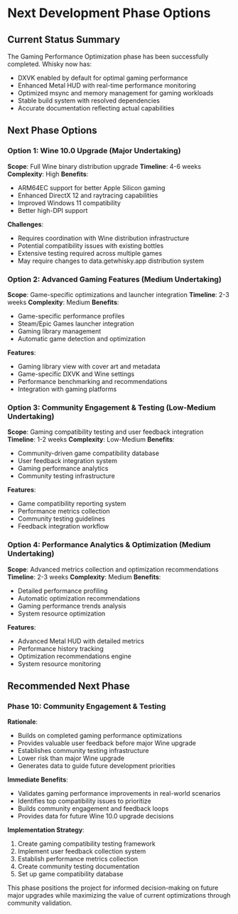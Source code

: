 # Next Development Phase Options

## Current Status Summary
The Gaming Performance Optimization phase has been successfully completed. Whisky now has:
- DXVK enabled by default for optimal gaming performance
- Enhanced Metal HUD with real-time performance monitoring
- Optimized msync and memory management for gaming workloads
- Stable build system with resolved dependencies
- Accurate documentation reflecting actual capabilities

## Next Phase Options

### Option 1: Wine 10.0 Upgrade (Major Undertaking)
**Scope**: Full Wine binary distribution upgrade
**Timeline**: 4-6 weeks
**Complexity**: High
**Benefits**: 
- ARM64EC support for better Apple Silicon gaming
- Enhanced DirectX 12 and raytracing capabilities
- Improved Windows 11 compatibility
- Better high-DPI support

**Challenges**:
- Requires coordination with Wine distribution infrastructure
- Potential compatibility issues with existing bottles
- Extensive testing required across multiple games
- May require changes to data.getwhisky.app distribution system

### Option 2: Advanced Gaming Features (Medium Undertaking)
**Scope**: Game-specific optimizations and launcher integration
**Timeline**: 2-3 weeks
**Complexity**: Medium
**Benefits**:
- Game-specific performance profiles
- Steam/Epic Games launcher integration
- Gaming library management
- Automatic game detection and optimization

**Features**:
- Gaming library view with cover art and metadata
- Game-specific DXVK and Wine settings
- Performance benchmarking and recommendations
- Integration with gaming platforms

### Option 3: Community Engagement & Testing (Low-Medium Undertaking)
**Scope**: Gaming compatibility testing and user feedback integration
**Timeline**: 1-2 weeks
**Complexity**: Low-Medium
**Benefits**:
- Community-driven game compatibility database
- User feedback integration system
- Gaming performance analytics
- Community testing infrastructure

**Features**:
- Game compatibility reporting system
- Performance metrics collection
- Community testing guidelines
- Feedback integration workflow

### Option 4: Performance Analytics & Optimization (Medium Undertaking)
**Scope**: Advanced metrics collection and optimization recommendations
**Timeline**: 2-3 weeks
**Complexity**: Medium
**Benefits**:
- Detailed performance profiling
- Automatic optimization recommendations
- Gaming performance trends analysis
- System resource optimization

**Features**:
- Advanced Metal HUD with detailed metrics
- Performance history tracking
- Optimization recommendations engine
- System resource monitoring

## Recommended Next Phase

### Phase 10: Community Engagement & Testing
**Rationale**: 
- Builds on completed gaming performance optimizations
- Provides valuable user feedback before major Wine upgrade
- Establishes community testing infrastructure
- Lower risk than major Wine upgrade
- Generates data to guide future development priorities

**Immediate Benefits**:
- Validates gaming performance improvements in real-world scenarios
- Identifies top compatibility issues to prioritize
- Builds community engagement and feedback loops
- Provides data for future Wine 10.0 upgrade decisions

**Implementation Strategy**:
1. Create gaming compatibility testing framework
2. Implement user feedback collection system
3. Establish performance metrics collection
4. Create community testing documentation
5. Set up game compatibility database

This phase positions the project for informed decision-making on future major upgrades while maximizing the value of current optimizations through community validation.
